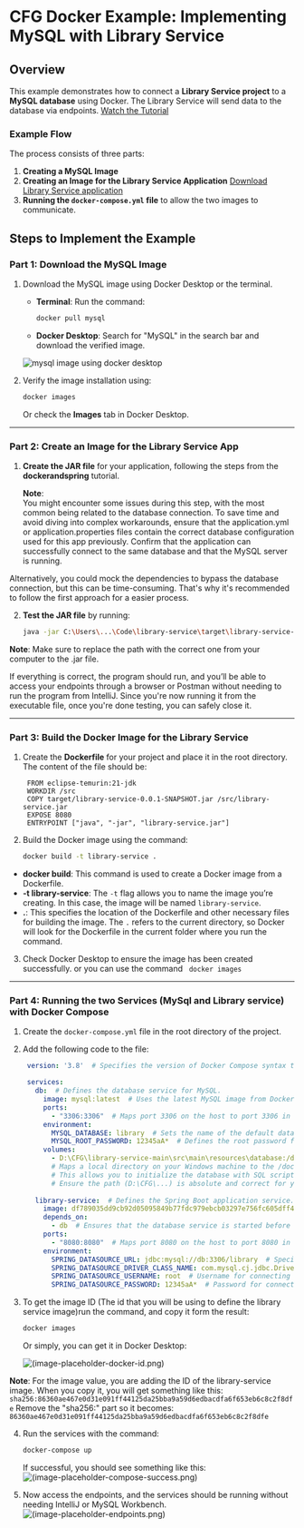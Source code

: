
# CFG Docker Example: Implementing MySQL with Library Service

## Overview
This example demonstrates how to connect a **Library Service project** to a **MySQL database** using Docker. The Library Service will send data to the database via endpoints.
[Watch the Tutorial](https://drive.google.com/file/d/1299-M1AEl4RZ3E3tJww_ybOxjxRAOT2k/view?usp=sharing)

### Example Flow
The process consists of three parts:
1. **Creating a MySQL Image**  
2. **Creating an Image for the Library Service Application** 
[Download Library Service application](https://drive.google.com/file/d/1299-M1AEl4RZ3E3tJww_ybOxjxRAOT2k/view?usp=sharing)
3. **Running the `docker-compose.yml` file** to allow the two images to communicate.

## Steps to Implement the Example

### Part 1: Download the MySQL Image
1. Download the MySQL image using Docker Desktop or the terminal. 
   - **Terminal**: Run the command:  
     ```bash
     docker pull mysql
     ```
   - **Docker Desktop**: Search for "MySQL" in the search bar and download the verified image.
  
   ![mysql image using docker desktop](https://i.ibb.co/R6bmpbv/Screenshot-2024-10-05-020241.png)

2. Verify the image installation using:  
   ```bash
   docker images
   ```
   Or check the **Images** tab in Docker Desktop.
   
---

### Part 2: Create an Image for the Library Service App
1. **Create the JAR file** for your application, following the steps from the **dockerandspring** tutorial.
   
   **Note**:  
    You might encounter some issues during this step, with the most common being related to the database connection. To save time and avoid diving into complex workarounds, ensure that the application.yml or     application.properties files contain the correct database configuration used for this app previously. Confirm that the application can successfully connect to the same database and that the MySQL server is running.

Alternatively, you could mock the dependencies to bypass the database connection, but this can be time-consuming. That's why it's recommended to follow the first approach for a easier process.

2. **Test the JAR file** by running:  
   ```bash
   java -jar C:\Users\...\Code\library-service\target\library-service-0.0.1-SNAPSHOT.jar
   ```
**Note**:
   Make sure to replace the path with the correct one from your computer to the .jar file.
   
   If everything is correct, the program should run, and you’ll be able to access your endpoints through a browser or Postman without needing to run the program from IntelliJ. Since you're now running it from the executable file, once you're done testing, you can safely close it.
   
---

### Part 3: Build the Docker Image for the Library Service
1. Create the **Dockerfile** for your project and place it in the root directory. The content of the file should be:
   ```
    FROM eclipse-temurin:21-jdk
    WORKDIR /src
    COPY target/library-service-0.0.1-SNAPSHOT.jar /src/library-service.jar
    EXPOSE 8080
    ENTRYPOINT ["java", "-jar", "library-service.jar"]
   ```

2. Build the Docker image using the command:
   ```bash
   docker build -t library-service .
   ```
- **docker build**: This command is used to create a Docker image from a Dockerfile.
- **-t library-service**: The `-t` flag allows you to name the image you’re creating. In this case, the image will be named `library-service`.
- **.**: This specifies the location of the Dockerfile and other necessary files for building the image. The `.` refers to the current directory, so Docker will look for the Dockerfile in the current folder where you run the command.

3. Check Docker Desktop to ensure the image has been created successfully. or you can use the command ``` docker images```

---

### Part 4: Running the two Services (MySql and Library service) with Docker Compose
1. Create the `docker-compose.yml` file in the root directory of the project.
2. Add the following code to the file:
   
   ```yaml
    version: '3.8'  # Specifies the version of Docker Compose syntax to use.

    services:
      db:  # Defines the database service for MySQL.
        image: mysql:latest  # Uses the latest MySQL image from Docker Hub.
        ports:
          - "3306:3306"  # Maps port 3306 on the host to port 3306 in the container, allowing external access to the MySQL server.
        environment:
          MYSQL_DATABASE: library  # Sets the name of the default database that will be created.
          MYSQL_ROOT_PASSWORD: 12345aA*  # Defines the root password for the MySQL instance.
        volumes:
          - D:\CFG\library-service-main\src\main\resources\database:/docker-entrypoint-initdb.d
          # Maps a local directory on your Windows machine to the /docker-entrypoint-initdb.d directory in the container.
          # This allows you to initialize the database with SQL scripts or data on container startup.
          # Ensure the path (D:\CFG\...) is absolute and correct for your Windows system.
    
      library-service:  # Defines the Spring Boot application service.
        image: df789035dd9cb92d05095849b77fdc979ebcb03297e756fc605dff4f381a0ec6  # Uses the image for the Spring Boot application.
        depends_on:
          - db  # Ensures that the database service is started before this application.
        ports:
          - "8080:8080"  # Maps port 8080 on the host to port 8080 in the container for the Spring Boot application.
        environment:
          SPRING_DATASOURCE_URL: jdbc:mysql://db:3306/library  # Specifies the JDBC URL to connect to the MySQL database running in the 'db' container.
          SPRING_DATASOURCE_DRIVER_CLASS_NAME: com.mysql.cj.jdbc.Driver  # Sets the MySQL JDBC driver class.
          SPRING_DATASOURCE_USERNAME: root  # Username for connecting to the MySQL database.
          SPRING_DATASOURCE_PASSWORD: 12345aA*  # Password for connecting to the MySQL database.
   ```

3. To get the image ID (The id that you will be using to define the library service image)run the command, and copy it form the result:
   
   ```bash
   docker images
   ```
   Or simply, you can get it in Docker Desktop:
     
   ![(image-placeholder-docker-id.png)](https://i.ibb.co/yVTvK1V/Screenshot-2024-10-04-232520.png)

**Note**:
For the image value, you are adding the ID of the library-service image. When you copy it, you will get something like this:
```sha256:86360ae467e0d31e091ff44125da25bba9a59d6edbacdfa6f653eb6c8c2f8dfe```
Remove the "sha256:" part so it becomes:
```86360ae467e0d31e091ff44125da25bba9a59d6edbacdfa6f653eb6c8c2f8dfe```

4. Run the services with the command:
   
   ```bash
   docker-compose up
   ```

   If successful, you should see something like this:  
   ![(image-placeholder-compose-success.png)](https://i.ibb.co/wdJqcTc/Screenshot-2024-10-05-021320.png)

6. Now access the endpoints, and the services should be running without needing IntelliJ or MySQL Workbench.  
   ![(image-placeholder-endpoints.png)](https://i.ibb.co/zs2WTdh/Screenshot-2024-10-04-234516.png)


